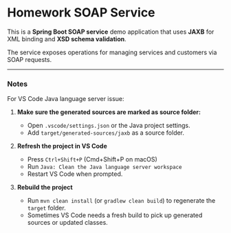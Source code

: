 # Homework SOAP Service


This is a **Spring Boot SOAP service** demo application that uses **JAXB** for XML binding and **XSD schema validation**.  

The service exposes operations for managing services and customers via SOAP requests.

---

### Notes

For VS Code Java language server issue:

1. **Make sure the generated sources are marked as source folder:**
   - Open <code>.vscode/settings.json</code> or the Java project settings.
   - Add <code>target/generated-sources/jaxb</code> as a source folder.

2. **Refresh the project in VS Code**
   - Press `Ctrl+Shift+P` (Cmd+Shift+P on macOS)
   - Run `Java: Clean the Java language server workspace`
   - Restart VS Code when prompted.

3. **Rebuild the project**
   - Run `mvn clean install` (or `gradlew clean build`) to regenerate the `target` folder.
   - Sometimes VS Code needs a fresh build to pick up generated sources or updated classes.
